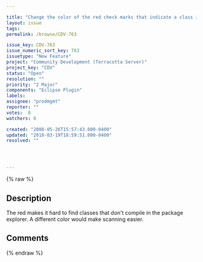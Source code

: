 ```yaml
---

title: "Change the color of the red check marks that indicate a class is instrumented in the Eclipse plugin"
layout: issue
tags: 
permalink: /browse/CDV-763

issue_key: CDV-763
issue_numeric_sort_key: 763
issuetype: "New Feature"
project: "Community Development (Terracotta Server)"
project_key: "CDV"
status: "Open"
resolution: ""
priority: "2 Major"
components: "Eclipse Plugin"
labels: 
assignee: "prodmgmt"
reporter: ""
votes:  0
watchers: 0

created: "2008-05-26T15:57:43.000-0400"
updated: "2010-03-19T18:59:51.000-0400"
resolved: ""




---
```


{% raw %}

## Description

<div markdown="1" class="description">

The red makes it hard to find classes that don't compile in the package explorer.  A different color would make scanning easier.

</div>

## Comments



{% endraw %}
